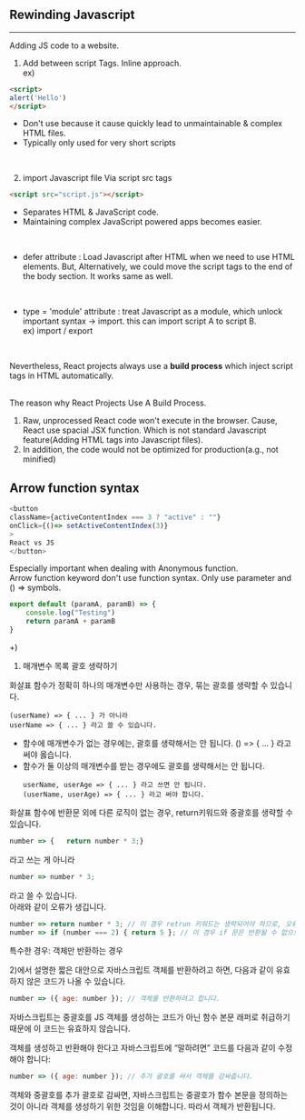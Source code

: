 ## Rewinding Javascript
<hr>
Adding JS code to a website. <br>

1. Add between script Tags. Inline approach. <br>
ex)

```html
<script>
alert('Hello')
</script>
```

- Don't use because it cause quickly lead to unmaintainable & complex HTML files.
- Typically only used for very short scripts

<br>

2. import Javascript file Via script src tags
```html
<script src="script.js"></script>
```
- Separates HTML & JavaScript code.
- Maintaining complex JavaScript powered apps becomes easier.

<br>

- defer attribute : Load Javascript after HTML when we need to use HTML elements. But, Alternatively, we could move the script tags to the end of the body section. It works same as well. 

<br>

- type = 'module' attribute : treat Javascript as a module, which unlock important syntax -> import. 
this can import script A to script B. <br> ex) import / export

<br>

Nevertheless, React projects always use a **build process** which inject script tags in HTML automatically. 

<br>
The reason why React Projects Use A Build Process.

1. Raw, unprocessed React code won't execute in the browser.
Cause, React use spacial JSX function. Which is not standard Javascript feature(Adding HTML tags into Javascript files).
2. In addition, the code would not be optimized for production(a.g., not minified)

## Arrow function syntax

```js
<button
className={activeContentIndex === 3 ? "active" : ""}
onClick={()=> setActiveContentIndex(3)}
>
React vs JS
</button>
```
Especially important when dealing with Anonymous function.
<br>
Arrow function keyword don't use function syntax. Only use parameter and () => symbols.
<br>
```js
export default (paramA, paramB) => {
    console.log("Testing")
    return paramA + paramB
}
```

+)
1) 매개변수 목록 괄호 생략하기

화살표 함수가 정확히 하나의 매개변수만 사용하는 경우, 묶는 괄호를 생략할 수 있습니다.<br>
```
(userName) => { ... } 가 아니라
userName => { ... } 라고 쓸 수 있습니다.
```
- 함수에 매개변수가 없는 경우에는, 괄호를 생략해서는 안 됩니다.
() => { ... } 라고 써야 옳습니다.
- 함수가 둘 이상의 매개변수를 받는 경우에도 괄호를 생략해서는 안 됩니다.
    ```
    userName, userAge => { ... } 라고 쓰면 안 됩니다.
    (userName, userAge) => { ... } 라고 써야 합니다.
    ```
  
화살표 함수에 반환문 외에 다른 로직이 없는 경우, return키워드와 중괄호를 생략할 수 있습니다.
```js
number => {   return number * 3;}
```
라고 쓰는 게 아니라
```js
number => number * 3;
```
라고 쓸 수 있습니다.<br>
아래와 같이 오류가 생깁니다.
```js
number => return number * 3; // 이 경우 retrun 키워드는 생략되어야 하므로, 오류가 생깁니다.
number => if (number === 2) { return 5 }; // 이 경우 if 문은 반환될 수 없으므로 오류가 생깁니다. 
```
특수한 경우: 객체만 반환하는 경우

2)에서 설명한 짧은 대안으로 자바스크립트 객체를 반환하려고 하면, 다음과 같이 유효하지 않은 코드가 나올 수 있습니다.

```js
number => ({ age: number }); // 객체를 반환하려고 합니다.
```
자바스크립트는 중괄호를 JS 객체를 생성하는 코드가 아닌 함수 본문 래퍼로 취급하기 때문에 이 코드는 유효하지 않습니다.

객체를 생성하고 반환해야 한다고 자바스크립트에 “말하려면” 코드를 다음과 같이 수정해야 합니다:

```js
number => ({ age: number }); // 추가 괄호를 써서 객체를 감싸줍니다.
```
객체와 중괄호를 추가 괄호로 감싸면, 자바스크립트는 중괄호가 함수 본문을 정의하는 것이 아니라 객체를 생성하기 위한 것임을 이해합니다. 따라서 객체가 반환됩니다.
